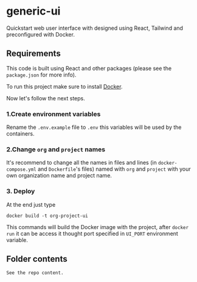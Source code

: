 # generic-ui

Quickstart web user interface with designed using React, Tailwind and preconfigured with Docker.

## Requirements

This code is built using React and other packages (please see the `package.json` for more info).

To run this project make sure to install [Docker](https://docs.docker.com/).

Now let's follow the next steps.

### 1.Create environment variables

Rename the `.env.example` file to `.env` this variables will be used by the containers.

### 2.Change `org` and `project` names

It's recommend to change all the names in files and lines (in `docker-compose.yml` and `Dockerfile`'s files) named with `org` and `project` with your own organization name and project name.

### 3. Deploy

At the end just type

```
docker build -t org-project-ui
```

This commands will build the Docker image with the project, after `docker run` it can be access it thought port specified in `UI_PORT` environment variable.

## Folder contents

```
See the repo content.
```

